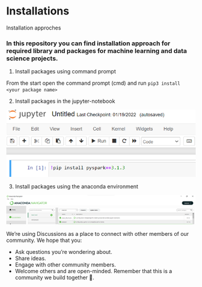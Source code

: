 # Installations
Installation approches

### In this repository you can find installation approach for required library and packages for machine learning and data science projects. 

1. Install packages using command prompt 

From the start open the command prompt (cmd) and run `pip3 install <your package name>`

2. Install packages in the jupyter-notebook 

![](jup.png)

3. Install packages using the anaconda environment

![](ana.png)

We’re using Discussions as a place to connect with other members of our community. We hope that you:

- Ask questions you’re wondering about.
- Share ideas.
- Engage with other community members.
- Welcome others and are open-minded. Remember that this is a community we
build together 💪.

